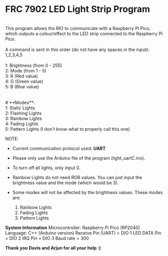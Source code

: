 # **FRC 7902 LED Light Strip Program** #
<br />
This program allows the RIO to communicate with a Raspberry Pi Pico, which outputs a colour/effect to the LED strip connected to the Raspberry Pi Pico.<br />
<br />
A command is sent in this order (do not have any spaces in the input):<br />
1,2,3,4,5
<br />
<br />
1: Brightness (from 0 - 255)
<br />
2: Mode (from 1 - 5)<br />
3: R (Red value)<br />
4: G (Green value)<br />
5: B (Blue value)<br />
<br />
<br />
# **Modes**:
<br />
1: Static Lights<br />
2: Flashing Lights<br />
3: Rainbow Lights<br />
4: Fading Lights<br />
5: Pattern Lights (I don't know what to properly call this one)<br />



NOTE:
- Current communication protocol used: **UART**
- Please only use the Arduino file of the program (light_uartC.ino). 
- To turn off all lights, only input 0.
- Rainbow Lights do not need RGB values. You can just input the brightness value and the mode (which would be 3).
- Some modes will not be affected by the brightness values. These modes are:
  
  1. Rainbow Lights
  2. Fading Lights
  3. Pattern Lights


**System Information**
Microcontroller: Raspberry Pi Pico (RP2040)
Language: C++ (Arduino version)
Receive Pin (UART) = DIO 1
LED DATA Pin = DIO 2
IRQ Pin = DIO 3
Baud rate = 300


**Thank you Davis and Arjun for all your help :)**
